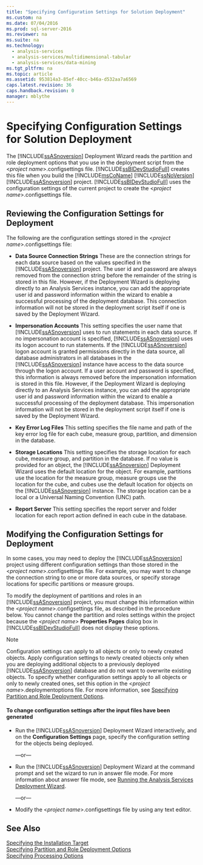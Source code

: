 ```yaml
---
title: "Specifying Configuration Settings for Solution Deployment"
ms.custom: na
ms.date: 07/04/2016
ms.prod: sql-server-2016
ms.reviewer: na
ms.suite: na
ms.technology: 
  - analysis-services
  - analysis-services/multidimensional-tabular
  - analysis-services/data-mining
ms.tgt_pltfrm: na
ms.topic: article
ms.assetid: 953814a3-85ef-40cc-b46a-d532aa7a6569
caps.latest.revision: 36
caps.handback.revision: 0
manager: mblythe
---
```

# Specifying Configuration Settings for Solution Deployment
The [!INCLUDE[ssASnoversion](../../Topics/TopicNameContainA/tokens/ssASnoversion_md.md)] Deployment Wizard reads the partition and role deployment options that you use in the deployment script from the <*project name*>.configsettings file. [!INCLUDE[ssBIDevStudioFull](../../Topics/TopicNameContainA/tokens/ssBIDevStudioFull_md.md)] creates this file when you build the [!INCLUDE[msCoName](../../Topics/TopicNameContainA/tokens/msCoName_md.md)] [!INCLUDE[ssNoVersion](../../Topics/TopicNameContainA/tokens/ssNoVersion_md.md)] [!INCLUDE[ssASnoversion](../../Topics/TopicNameContainA/tokens/ssASnoversion_md.md)] project. [!INCLUDE[ssBIDevStudioFull](../../Topics/TopicNameContainA/tokens/ssBIDevStudioFull_md.md)] uses the configuration settings of the current project to create the <*project name*>.configsettings file.  
  
## Reviewing the Configuration Settings for Deployment  
 The following are the configuration settings stored in the <*project name*>.configsettings file:  
  
-   **Data Source Connection Strings** These are the connection strings for each data source based on the values specified in the [!INCLUDE[ssASnoversion](../../Topics/TopicNameContainA/tokens/ssASnoversion_md.md)] project. The user id and password are always removed from the connection string before the remainder of the string is stored in this file. However, if the Deployment Wizard is deploying directly to an Analysis Services instance, you can add the appropriate user id and password information within the wizard to enable a successful processing of the deployment database. This connection information will not be stored in the deployment script itself if one is saved by the Deployment Wizard.  
  
-   **Impersonation Accounts** This setting specifies the user name that [!INCLUDE[ssASnoversion](../../Topics/TopicNameContainA/tokens/ssASnoversion_md.md)] uses to run statements in each data source. If no impersonation account is specified, [!INCLUDE[ssASnoversion](../../Topics/TopicNameContainA/tokens/ssASnoversion_md.md)] uses its logon account to run statements. If the [!INCLUDE[ssASnoversion](../../Topics/TopicNameContainA/tokens/ssASnoversion_md.md)] logon account is granted permissions directly in the data source, all database administrators in all databases in the [!INCLUDE[ssASnoversion](../../Topics/TopicNameContainA/tokens/ssASnoversion_md.md)] instance have access to the data source through the logon account. If a user account and password is specified, this information is always removed before the impersonation information is stored in this file. However, if the Deployment Wizard is deploying directly to an Analysis Services instance, you can add the appropriate user id and password information within the wizard to enable a successful processing of the deployment database. This impersonation information will not be stored in the deployment script itself if one is saved by the Deployment Wizard.  
  
-   **Key Error Log Files** This setting specifies the file name and path of the key error log file for each cube, measure group, partition, and dimension in the database.  
  
-   **Storage Locations** This setting specifies the storage location for each cube, measure group, and partition in the database. If no value is provided for an object, the [!INCLUDE[ssASnoversion](../../Topics/TopicNameContainA/tokens/ssASnoversion_md.md)] Deployment Wizard uses the default location for the object. For example, partitions use the location for the measure group, measure groups use the location for the cube, and cubes use the default location for objects on the [!INCLUDE[ssASnoversion](../../Topics/TopicNameContainA/tokens/ssASnoversion_md.md)] instance. The storage location can be a local or a Universal Naming Convention (UNC) path.  
  
-   **Report Server** This setting specifies the report server and folder location for each report action defined in each cube in the database.  
  
## Modifying the Configuration Settings for Deployment  
 In some cases, you may need to deploy the [!INCLUDE[ssASnoversion](../../Topics/TopicNameContainA/tokens/ssASnoversion_md.md)] project using different configuration settings than those stored in the <*project name*>.configsettings file. For example, you may want to change the connection string to one or more data sources, or specify storage locations for specific partitions or measure groups.  
  
 To modify the deployment of partitions and roles in an [!INCLUDE[ssASnoversion](../../Topics/TopicNameContainA/tokens/ssASnoversion_md.md)] project, you must change this information within the <*project name*>.configsettings file, as described in the procedure below. You cannot change the partition and roles settings within the project because the *<project name\>* **Properties Pages** dialog box in [!INCLUDE[ssBIDevStudioFull](../../Topics/TopicNameContainA/tokens/ssBIDevStudioFull_md.md)] does not display these options.  
  
> [!NOTE]  
>  Configuration settings can apply to all objects or only to newly created objects. Apply configuration settings to newly created objects only when you are deploying additional objects to a previously deployed [!INCLUDE[ssASnoversion](../../Topics/TopicNameContainA/tokens/ssASnoversion_md.md)] database and do not want to overwrite existing objects. To specify whether configuration settings apply to all objects or only to newly created ones, set this option in the <*project name*>.deploymentoptions file. For more information, see [Specifying Partition and Role Deployment Options](../../Topics/TopicNameNotContainA/Specifying-Partition-and-Role-Deployment-Options.md).  
  
#### To change configuration settings after the input files have been generated  
  
-   Run the [!INCLUDE[ssASnoversion](../../Topics/TopicNameContainA/tokens/ssASnoversion_md.md)] Deployment Wizard interactively, and on the **Configuration Settings** page, specify the configuration setting for the objects being deployed.  
  
     —or—  
  
-   Run the [!INCLUDE[ssASnoversion](../../Topics/TopicNameContainA/tokens/ssASnoversion_md.md)] Deployment Wizard at the command prompt and set the wizard to run in answer file mode. For more information about answer file mode, see [Running the Analysis Services Deployment Wizard](../../Topics/TopicNameNotContainA/Running-the-Analysis-Services-Deployment-Wizard.md).  
  
     —or—  
  
-   Modify the <*project name*>.configsettings file by using any text editor.  
  
## See Also  
 [Specifying the Installation Target](../../Topics/TopicNameNotContainA/Specifying-the-Installation-Target.md)   
 [Specifying Partition and Role Deployment Options](../../Topics/TopicNameNotContainA/Specifying-Partition-and-Role-Deployment-Options.md)   
 [Specifying Processing Options](../../Topics/TopicNameNotContainA/Specifying-Processing-Options.md)